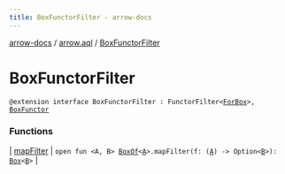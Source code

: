 ```yaml
---
title: BoxFunctorFilter - arrow-docs
---
```


[arrow-docs](../../index.html) / [arrow.aql](../index.html) / [BoxFunctorFilter](./index.html)

# BoxFunctorFilter

`@extension interface BoxFunctorFilter : FunctorFilter<`[`ForBox`](../-for-box.html)`>, `[`BoxFunctor`](../-box-functor/index.html)

### Functions

| [mapFilter](map-filter.html) | `open fun <A, B> `[`BoxOf`](../-box-of.html)`<`[`A`](map-filter.html#A)`>.mapFilter(f: (`[`A`](map-filter.html#A)`) -> Option<`[`B`](map-filter.html#B)`>): `[`Box`](../-box/index.html)`<`[`B`](map-filter.html#B)`>` |

